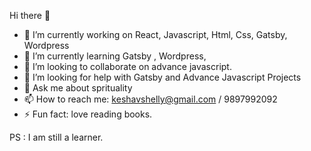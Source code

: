Hi there 👋

- 🔭 I’m currently working on React, Javascript, Html, Css, Gatsby, Wordpress
- 🌱 I’m currently learning Gatsby , Wordpress, 
- 👯 I’m looking to collaborate on advance javascript.
- 🤔 I’m looking for help with Gatsby and Advance Javascript Projects
- 💬 Ask me about sprituality 
- 📫 How to reach me: keshavshelly@gmail.com / 9897992092
- ⚡ Fun fact: love reading books.  


PS : I am still a learner.
